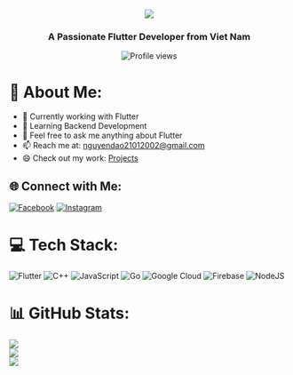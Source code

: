 <h1 align="center">
    <img src="https://readme-typing-svg.herokuapp.com/?font=Righteous&size=35&center=true&vCenter=true&width=500&height=70&duration=4000&lines=Hi+There!+👋;+I'm+NguyenDao!;" />
</h1>
<h3 align="center">A Passionate Flutter Developer from Viet Nam</h3>

<p align="center">
  <img src="https://komarev.com/ghpvc/?username=hammadx02&label=Profile%20views&color=0e75b6&style=flat" alt="Profile views" />
</p>

# 💫 About Me:
- 🔭 Currently working with Flutter
- 🌱 Learning Backend Development
- 💬 Feel free to ask me anything about Flutter
- 📫 Reach me at: [nguyendao21012002@gmail.com](mailto:nguyendao21012002@gmail.com)
- 😄 Check out my work: [Projects](https://github.com/nguyendao2101)

## 🌐 Connect with Me:
[![Facebook](https://img.shields.io/badge/Facebook-%231877F2.svg?logo=Facebook&logoColor=white)](https://www.facebook.com/nguyendao2112) 
[![Instagram](https://img.shields.io/badge/Instagram-%23E4405F.svg?logo=Instagram&logoColor=white)](https://www.instagram.com/nguyendao21_01/?hl=en) 

# 💻 Tech Stack:
![Flutter](https://img.shields.io/badge/Flutter-%2302569B.svg?style=for-the-badge&logo=Flutter&logoColor=white) ![C++](https://img.shields.io/badge/c++-%2300599C.svg?style=for-the-badge&logo=c%2B%2B&logoColor=white) ![JavaScript](https://img.shields.io/badge/javascript-%23323330.svg?style=for-the-badge&logo=javascript&logoColor=%23F7DF1E) ![Go](https://img.shields.io/badge/go-%2300ADD8.svg?style=for-the-badge&logo=go&logoColor=white) ![Google Cloud](https://img.shields.io/badge/GoogleCloud-%234285F4.svg?style=for-the-badge&logo=google-cloud&logoColor=white) ![Firebase](https://img.shields.io/badge/firebase-%23039BE5.svg?style=for-the-badge&logo=firebase) ![NodeJS](https://img.shields.io/badge/node.js-6DA55F?style=for-the-badge&logo=node.js&logoColor=white)
# 📊 GitHub Stats:
![](https://github-readme-stats.vercel.app/api?username=nguyendao2101&theme=dark&hide_border=false&include_all_commits=false&count_private=false)<br/>
![](https://github-readme-streak-stats.herokuapp.com/?user=nguyendao2101&theme=dark&hide_border=false)<br/>
![](https://github-readme-stats.vercel.app/api/top-langs/?username=nguyendao2101&theme=dark&hide_border=false&include_all_commits=false&count_private=false&layout=compact)



<!-- Proudly created with GPRM ( https://gprm.itsvg.in ) -->
